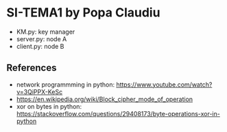 # SI-TEMA1 by Popa Claudiu

- KM.py: key manager
- server.py: node A
- client.py: node B

## References
- network programmming in python: https://www.youtube.com/watch?v=3QiPPX-KeSc
- https://en.wikipedia.org/wiki/Block_cipher_mode_of_operation 
- xor on bytes in python: https://stackoverflow.com/questions/29408173/byte-operations-xor-in-python
